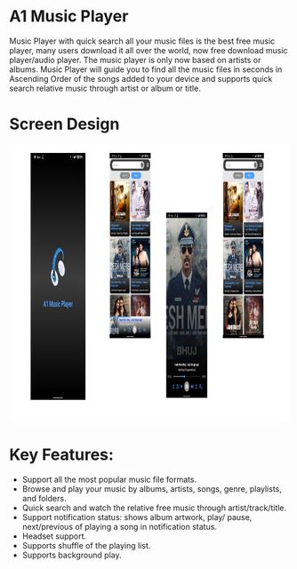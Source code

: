 # A1 Music Player
  Music Player with quick search all your music files is the best free music player, many users download it all over the world, now free download music player/audio player.
  The music player is only now based on artists or albums. Music Player will guide you to find all the music files in seconds in Ascending Order of the songs added to your device and supports quick search relative music through artist or album or title.

# Screen Design
  <img src="/screenshots/graphic.png" style="width:1080px;height:500px;">
  
# Key Features:
* Support all the most popular music file formats.
* Browse and play your music by albums, artists, songs, genre, playlists, and folders.
* Quick search and watch the relative free music through artist/track/title.
* Support notification status: shows album artwork, play/ pause, next/previous of playing a song in notification status.
* Headset support.
* Supports shuffle of the playing list.
* Supports background play.
